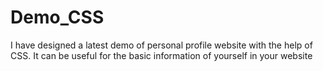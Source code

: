 # Demo_CSS
I have designed a latest demo of personal profile website with the help of CSS. It can be useful for the basic information of yourself in your website 
